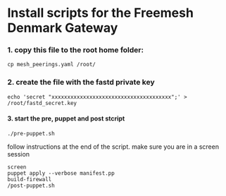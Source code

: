 # Install scripts for the Freemesh Denmark Gateway

### 1. copy this file to the root home folder:

    cp mesh_peerings.yaml /root/

### 2. create the file with the fastd private key

    echo 'secret "xxxxxxxxxxxxxxxxxxxxxxxxxxxxxxxxxxxxxx";' > /root/fastd_secret.key

#### 3. start the pre, puppet and post stcript

    ./pre-puppet.sh

follow instructions at the end of the script. make sure you are in a screen session

    screen
    puppet apply --verbose manifest.pp
    build-firewall
    /post-puppet.sh
